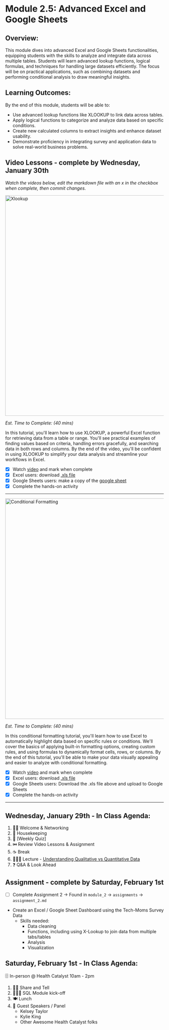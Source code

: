 # Module 2.5: Advanced Excel and Google Sheets 

## Overview:

This module dives into advanced Excel and Google Sheets functionalities, equipping students with the skills to analyze and integrate data across multiple tables. Students will learn advanced lookup functions, logical formulas, and techniques for handling large datasets efficiently. The focus will be on practical applications, such as combining datasets and performing conditional analysis to draw meaningful insights.

## Learning Outcomes:  

By the end of this module, students will be able to:

* Use advanced lookup functions like XLOOKUP to link data across tables.
* Apply logical functions to categorize and analyze data based on specific conditions.
* Create new calculated columns to extract insights and enhance dataset usability.
* Demonstrate proficiency in integrating survey and application data to solve real-world business problems.

## Video Lessons - complete by Wednesday, January 30th

_Watch the videos below, edit the markdown file with an x in the checkbox when complete, then commit changes._



<a href="https://www.youtube.com/watch?v=Z7hPEwCzk2s&list=PLUaB-1hjhk8Hyd5NiPQ9CND82vNodlFF5&index=3" target="_blank" rel="noopener noreferrer">
    <img src="https://github.com/user-attachments/assets/3c7c781f-1913-44f8-81a5-00982f0d4c6a" alt="Xlookup" width="700">
</a>

_Est. Time to Complete: (40 mins)_

In this tutorial, you'll learn how to use XLOOKUP, a powerful Excel function for retrieving data from a table or range. You'll see practical examples of finding values based on criteria, handling errors gracefully, and searching data in both rows and columns. By the end of the video, you'll be confident in using XLOOKUP to simplify your data analysis and streamline your workflows in Excel.

- [x] Watch [video](https://www.youtube.com/watch?v=Z7hPEwCzk2s&list=PLUaB-1hjhk8Hyd5NiPQ9CND82vNodlFF5&index=3) and mark when complete
- [x] Excel users: download [.xls file](https://github.com/AlexTheAnalyst/Excel-Tutorial/blob/main/Data%20Cleaning%20Excel%20Tutorial.xlsx)
- [x] Google Sheets users: make a copy of the [google sheet](https://docs.google.com/spreadsheets/d/1EkdWcu_bYk6DgJ53HQcPxBlTPsKxtwgxM9EpK6Rp8lI/edit?usp=sharing)
- [x] Complete the hands-on activity

---- 

<a href="https://www.youtube.com/watch?v=_eZRkmRfVTM&list=PLUaB-1hjhk8Hyd5NiPQ9CND82vNodlFF5&index=4" target="_blank" rel="noopener noreferrer">
    <img src="https://github.com/user-attachments/assets/5161aee9-6d0b-4043-acd9-2eb88b793cb6" alt="Conditional Formatting" width="700">
</a>

_Est. Time to Complete: (40 mins)_

In this conditional formatting tutorial, you'll learn how to use Excel to automatically highlight data based on specific rules or conditions. We'll cover the basics of applying built-in formatting options, creating custom rules, and using formulas to dynamically format cells, rows, or columns. By the end of this tutorial, you'll be able to make your data visually appealing and easier to analyze with conditional formatting.

- [x] Watch [video](https://www.youtube.com/watch?v=_eZRkmRfVTM&list=PLUaB-1hjhk8Hyd5NiPQ9CND82vNodlFF5&index=4) and mark when complete
- [x] Excel users: download [.xls file](https://github.com/AlexTheAnalyst/Excel-Tutorial/blob/main/Conditional%20Formatting%20Excel%20Tutorial%20File.xlsx)
- [x] Google Sheets users: Download the .xls file above and upload to Google Sheets 
- [x] Complete the hands-on activity

----


## Wednesday, January 29th - In Class Agenda: 

1) 👯‍♀️ Welcome & Networking 
2) 🧹 Housekeeping  
3) 📝 [Weekly Quiz]
4) ⏮️ Review Video Lessons & Assignment 
5) ☕️ Break 
6) 👩🏻‍🏫 Lecture - [Understanding Qualitative vs Quantitative Data](https://docs.google.com/presentation/d/1ksIWDUsOFcPkcjhsgr5guBcwtNfK7O2_dNAZqoF2Ohw/edit#slide=id.g28374011be7_0_143)   
7) ❓ Q&A & Look Ahead 

## Assignment - complete by Saturday, February 1st

- [ ] Complete Assignment 2 -> Found in `module_2` -> `assignments` -> `assignment_2.md` 

* Create an Excel / Google Sheet Dashboard using the Tech-Moms Survey Data
  * Skills needed:
     * Data cleaning 
     * Functions, including using X-Lookup to join data from multiple tabs/tables 
     * Analysis 
     * Visualization 
  
## Saturday, February 1st - In Class Agenda: 

🗄️ In-person @ Health Catalyst 10am - 2pm 
1) 🙌🏻 Share and Tell
2) 👩🏻‍💻 SQL Module kick-off
3) 🍽️ Lunch
4) 💃 Guest Speakers / Panel 
   * Kelsey Taylor 
   * Kylie King 
   * Other Awesome Health Catalyst folks 
